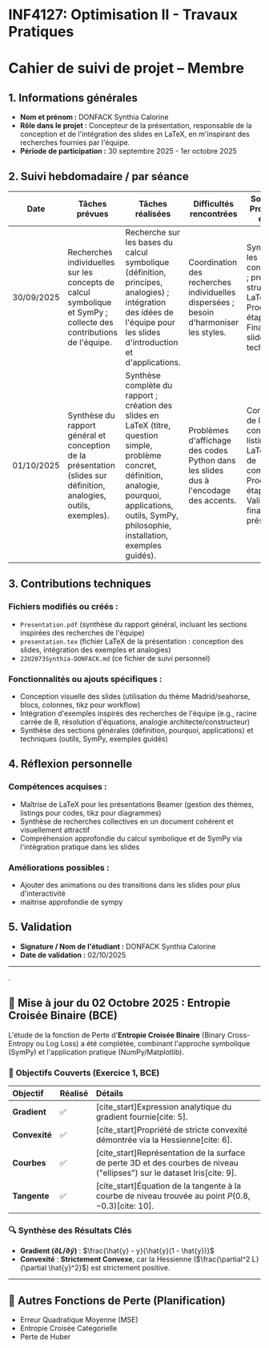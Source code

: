 # INF4127: Optimisation II - Travaux Pratiques
# Cahier de suivi de projet – Membre

## 1. Informations générales

- **Nom et prénom :** DONFACK Synthia Calorine
- **Rôle dans le projet :** Concepteur de la présentation, responsable de la conception et de l'intégration des slides en LaTeX, en m'inspirant des recherches fournies par l'équipe.
- **Période de participation :** 30 septembre 2025 - 1er octobre 2025

## 2. Suivi hebdomadaire / par séance

| Date | Tâches prévues | Tâches réalisées | Difficultés rencontrées | Solutions / Prochaines étapes |
|------|----------------|------------------|-------------------------|-------------------------------|
| 30/09/2025 | Recherches individuelles sur les concepts de calcul symbolique et SymPy ; collecte des contributions de l'équipe. | Recherche sur les bases du calcul symbolique (définition, principes, analogies) ; intégration des idées de l'équipe pour les slides d'introduction et d'applications. | Coordination des recherches individuelles dispersées ; besoin d'harmoniser les styles. | Synthétiser les contributions ; préparer la structure LaTeX. Prochaine étape : Finaliser les slides techniques. |
| 01/10/2025 | Synthèse du rapport général et conception de la présentation (slides sur définition, analogies, outils, exemples). | Synthèse complète du rapport ; création des slides en LaTeX (titre, question simple, problème concret, définition, analogie, pourquoi, applications, outils, SymPy, philosophie, installation, exemples guidés). | Problèmes d'affichage des codes Python dans les slides dus à l'encodage des accents. | Correction de la configuration listings en LaTeX ; test de compilation. Prochaine étape : Validation finale et présentation. |

## 3. Contributions techniques

### Fichiers modifiés ou créés :
- `Presentation.pdf` (synthèse du rapport général, incluant les sections inspirées des recherches de l'équipe)
- `presentation.tex` (fichier LaTeX de la présentation : conception des slides, intégration des exemples et analogies)
- `22U2073Synthia-DONFACK.md` (ce fichier de suivi personnel)

### Fonctionnalités ou ajouts spécifiques :
- Conception visuelle des slides (utilisation du thème Madrid/seahorse, blocs, colonnes, tikz pour workflow)
- Intégration d'exemples inspirés des recherches de l'équipe (e.g., racine carrée de 8, résolution d'équations, analogie architecte/constructeur)
- Synthèse des sections générales (définition, pourquoi, applications) et techniques (outils, SymPy, exemples guidés)

## 4. Réflexion personnelle

### Compétences acquises :
- Maîtrise de LaTeX pour les présentations Beamer (gestion des thèmes, listings pour codes, tikz pour diagrammes)
- Synthèse de recherches collectives en un document cohérent et visuellement attractif
- Compréhension approfondie du calcul symbolique et de SymPy via l'intégration pratique dans les slides

### Améliorations possibles :
- Ajouter des animations ou des transitions dans les slides pour plus d'interactivité
- maitrise approfondie de sympy

## 5. Validation

- **Signature / Nom de l'étudiant :** DONFACK Synthia Calorine
- **Date de validation :** 02/10/2025
---


.

## 📅 Mise à jour du 02 Octobre 2025 : Entropie Croisée Binaire (BCE)

L'étude de la fonction de Perte d'**Entropie Croisée Binaire** (Binary Cross-Entropy ou Log Loss) a été complétée, combinant l'approche symbolique (SymPy) et l'application pratique (NumPy/Matplotlib).

### 🎯 Objectifs Couverts (Exercice 1, BCE)

| Objectif | Réalisé | Détails |
| :--- | :--- | :--- |
| **Gradient** | ✅ | [cite_start]Expression analytique du gradient fournie[cite: 5]. |
| **Convexité** | ✅ | [cite_start]Propriété de stricte convexité démontrée via la Hessienne[cite: 6]. |
| **Courbes** | ✅ | [cite_start]Représentation de la surface de perte 3D et des courbes de niveau ("ellipses") sur le dataset Iris[cite: 9]. |
| **Tangente** | ✅ | [cite_start]Équation de la tangente à la courbe de niveau trouvée au point $P(0.8, -0.3)$[cite: 10]. |

### 🔍 Synthèse des Résultats Clés
* **Gradient ($\partial L / \partial \hat{y}$)** : $\frac{\hat{y} - y}{\hat{y}(1 - \hat{y})}$
* **Convexité** : **Strictement Convexe**, car la Hessienne ($\frac{\partial^2 L}{\partial \hat{y}^2}$) est strictement positive.

---
## 🚧 Autres Fonctions de Perte (Planification)
* Erreur Quadratique Moyenne (MSE)
* Entropie Croisée Catégorielle
* Perte de Huber

